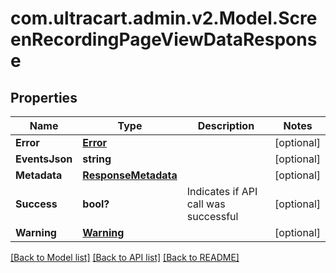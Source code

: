 # com.ultracart.admin.v2.Model.ScreenRecordingPageViewDataResponse
## Properties

Name | Type | Description | Notes
------------ | ------------- | ------------- | -------------
**Error** | [**Error**](Error.md) |  | [optional] 
**EventsJson** | **string** |  | [optional] 
**Metadata** | [**ResponseMetadata**](ResponseMetadata.md) |  | [optional] 
**Success** | **bool?** | Indicates if API call was successful | [optional] 
**Warning** | [**Warning**](Warning.md) |  | [optional] 


[[Back to Model list]](../README.md#documentation-for-models) [[Back to API list]](../README.md#documentation-for-api-endpoints) [[Back to README]](../README.md)

